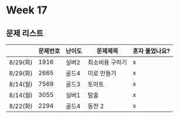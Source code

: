 # Week 17

## 문제 리스트

|                |문제번호|난이도|문제제목|혼자 풀었나요?|
|----------------|-------|------|-------|-------------|
|8/29(화)|1916|실버2|최소비용 구하기|x|
|8/29(화)|2665|골드4|미로 만들기|x|
|8/14(월)|7569|골드3|토마토|x|
|8/14(월)|3055|실버1|탈출|x|
|8/22(화)|2294|골드4|동전 2|x|
